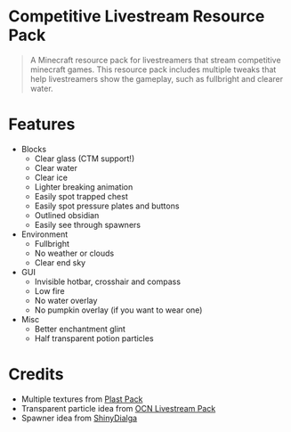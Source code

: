 Competitive Livestream Resource Pack
====================================

>A Minecraft resource pack for livestreamers that stream competitive minecraft games. This resource pack includes multiple tweaks that help livestreamers show the gameplay, such as fullbright and clearer water.

# Features
- Blocks
    - Clear glass (CTM support!)
    - Clear water
    - Clear ice
    - Lighter breaking animation
    - Easily spot trapped chest
    - Easily spot pressure plates and buttons
    - Outlined obsidian
    - Easily see through spawners
- Environment
    - Fullbright
    - No weather or clouds
    - Clear end sky
- GUI
    - Invisible hotbar, crosshair and compass
    - Low fire
    - No water overlay
    - No pumpkin overlay (if you want to wear one)
- Misc
    - Better enchantment glint
    - Half transparent potion particles

# Credits
- Multiple textures from [Plast Pack](https://github.com/Plastix/Plast-Pack)
- Transparent particle idea from [OCN Livestream Pack](https://youtu.be/CfOc9_vCvGk)
- Spawner idea from [ShinyDialga](https://github.com/ShinyDialga/Livestreamer-Pack)
